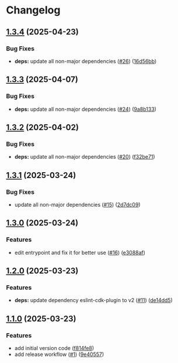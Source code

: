 # Changelog

## [1.3.4](https://github.com/hassma/cdk-gitlab-codepipeline/compare/cdk-gitlab-codepipeline-v1.3.3...cdk-gitlab-codepipeline-v1.3.4) (2025-04-23)


### Bug Fixes

* **deps:** update all non-major dependencies ([#26](https://github.com/hassma/cdk-gitlab-codepipeline/issues/26)) ([16d56bb](https://github.com/hassma/cdk-gitlab-codepipeline/commit/16d56bbc75852ee38c108309b5bc03cfae10b143))

## [1.3.3](https://github.com/hassma/cdk-gitlab-codepipeline/compare/cdk-gitlab-codepipeline-v1.3.2...cdk-gitlab-codepipeline-v1.3.3) (2025-04-07)


### Bug Fixes

* **deps:** update all non-major dependencies ([#24](https://github.com/hassma/cdk-gitlab-codepipeline/issues/24)) ([9a8b133](https://github.com/hassma/cdk-gitlab-codepipeline/commit/9a8b1330956326c68ab652f98ec520e75f2fb70d))

## [1.3.2](https://github.com/hassma/cdk-gitlab-codepipeline/compare/cdk-gitlab-codepipeline-v1.3.1...cdk-gitlab-codepipeline-v1.3.2) (2025-04-02)


### Bug Fixes

* **deps:** update all non-major dependencies ([#20](https://github.com/hassma/cdk-gitlab-codepipeline/issues/20)) ([f32be71](https://github.com/hassma/cdk-gitlab-codepipeline/commit/f32be718ae8d51a5cc5624ef03ece4dfd616989d))

## [1.3.1](https://github.com/hassma/cdk-gitlab-codepipeline/compare/cdk-gitlab-codepipeline-v1.3.0...cdk-gitlab-codepipeline-v1.3.1) (2025-03-24)


### Bug Fixes

* update all non-major dependencies ([#15](https://github.com/hassma/cdk-gitlab-codepipeline/issues/15)) ([2d7dc09](https://github.com/hassma/cdk-gitlab-codepipeline/commit/2d7dc096f875e135aaadb1f8bcfb51a75219f397))

## [1.3.0](https://github.com/hassma/cdk-gitlab-codepipeline/compare/cdk-gitlab-codepipeline-v1.2.0...cdk-gitlab-codepipeline-v1.3.0) (2025-03-24)


### Features

* edit entrypoint and fix it for better use ([#16](https://github.com/hassma/cdk-gitlab-codepipeline/issues/16)) ([e3088af](https://github.com/hassma/cdk-gitlab-codepipeline/commit/e3088af299f9afffc7921afb67f91e36d907f726))

## [1.2.0](https://github.com/hassma/cdk-gitlab-codepipeline/compare/cdk-gitlab-codepipeline-v1.1.0...cdk-gitlab-codepipeline-v1.2.0) (2025-03-23)

### Features

- **deps:** update dependency eslint-cdk-plugin to v2 ([#11](https://github.com/hassma/cdk-gitlab-codepipeline/issues/11)) ([de14dd5](https://github.com/hassma/cdk-gitlab-codepipeline/commit/de14dd5da7a5dfe94192c78cd2237db4732ab774))

## [1.1.0](https://github.com/hassma/cdk-gitlab-codepipeline/compare/cdk-gitlab-codepipeline-v1.0.0...cdk-gitlab-codepipeline-v1.1.0) (2025-03-23)

### Features

- add initial version code ([f814fe8](https://github.com/hassma/cdk-gitlab-codepipeline/commit/f814fe839d54e67b15b4c1e0d60188b415089f08))
- add release workflow ([#1](https://github.com/hassma/cdk-gitlab-codepipeline/issues/1)) ([9e40557](https://github.com/hassma/cdk-gitlab-codepipeline/commit/9e40557d01a813d7103c6a1d3dce4d2d630d2e18))
